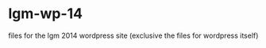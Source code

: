 lgm-wp-14
=========

files for the lgm 2014 wordpress site (exclusive the files for wordpress itself)
